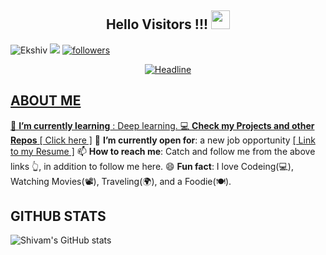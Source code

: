 <h2 align="center">Hello Visitors !!! <img src = "https://raw.githubusercontent.com/MartinHeinz/MartinHeinz/master/wave.gif" width = 30px></h2>

<p align="left"> <img src="https://komarev.com/ghpvc/?username=Ekshiv&label=Profile%20views&color=0e75b6&style=square" alt="Ekshiv" /> 
<a href = "https://www.linkedin.com/in/shivam-singh-7989b1246/"><img src="https://img.shields.io/badge/LinkedIn-0077B5?style=square=linkedin&logoColor=white"/></a>
<a href='https://github.com/Ekshiv?tab=followers'>
   <img alt='followers' title='Follow Me on GitHub' src='https://custom-icon-badges.herokuapp.com/github/followers/Ekshiv?color=236ad3&labelColor=1155ba&style=square=person-add&label=Follow&logoColor=white'/>
</p>

 <div align=center>
    <img src="https://readme-typing-svg.herokuapp.com?color=%236FDA44&size=32&center=true&vCenter=true&width=600&height=50&lines=Welcome+to+my+Github+Profile!!;Hi!!+I'm+SHIVAM;Data+Science+Student;Data+Enthusiast;Art+Enthusiast;and+a+Problem+Solver" alt="Headline" />
 </div>

 ## **ABOUT ME**
🎯 <b>I’m currently learning</b> : Deep learning.
💻 <b>Check my Projects and other Repos</b> <a href="https://github.com/Ekshiv?tab=repositories">[ Click here ]</a>
🤔 <b>I’m currently open for</b>: a new job opportunity <a href="https://flowcv.io/resume/feedback/lMhKFXfgJjf8">[ Link to my Resume ]</a>
📫 <b>How to reach me</b>: Catch and follow me from the above links 👆, in addition to follow me here.
😄 <b>Fun fact</b>: I love Codeing(💻), Watching Movies(📽️), Traveling(🌍), and a Foodie(🍽️).

## **GITHUB STATS**
![Shivam's GitHub stats](https://github-readme-stats.vercel.app/api?username=Ekshiv&theme=aura&show_icons=true)